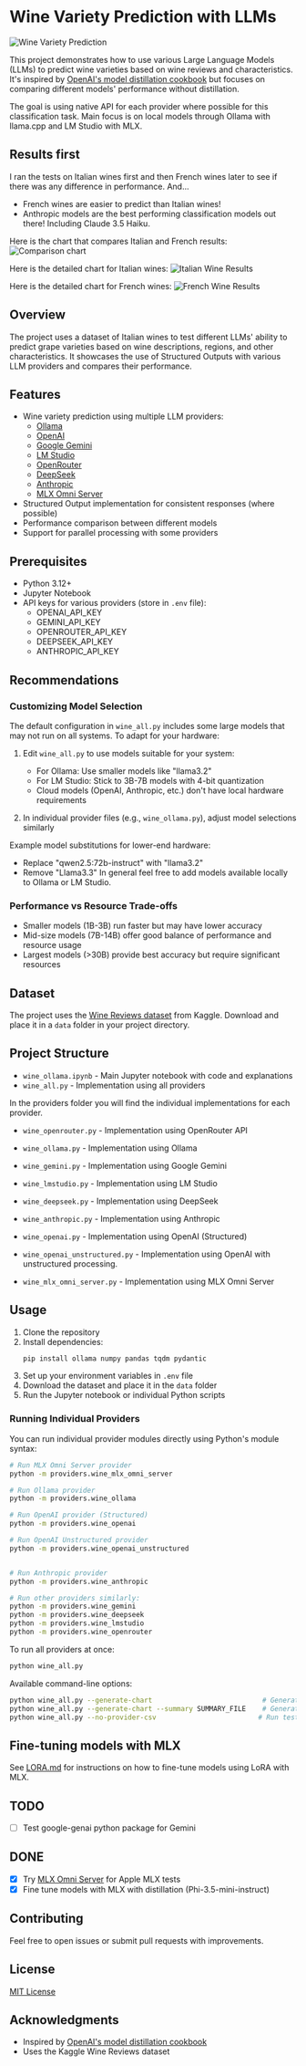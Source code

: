 # Wine Variety Prediction with LLMs

![Wine Variety Prediction](./images/guess_the_wine.webp)

This project demonstrates how to use various Large Language Models (LLMs) to predict wine varieties based on wine reviews and characteristics. It's inspired by [OpenAI's model distillation cookbook](https://cookbook.openai.com/examples/leveraging_model_distillation_to_fine-tune_a_model) but focuses on comparing different models' performance without distillation.

The goal is using native API for each provider where possible for this classification task.
Main focus is on local models through Ollama with llama.cpp and LM Studio with MLX.

## Results first
I ran the tests on Italian wines first and then French wines later to see if there was any difference in performance.
And...
- French wines are easier to predict than Italian wines!
- Anthropic models are the best performing classification models out there! Including Claude 3.5 Haiku.

Here is the chart that compares Italian and French results:
![Comparison chart](./images/italy_france_comparison.png)

Here is the detailed chart for Italian wines:
![Italian Wine Results](./results/accuracy_chart_20250105_095642.png) 

Here is the detailed chart for French wines:
![French Wine Results](./results/accuracy_chart_20250105_115642.png)

## Overview

The project uses a dataset of Italian wines to test different LLMs' ability to predict grape varieties based on wine descriptions, regions, and other characteristics. It showcases the use of Structured Outputs with various LLM providers and compares their performance.

## Features

- Wine variety prediction using multiple LLM providers:
  - [Ollama](https://ollama.ai)
  - [OpenAI](https://openai.com)
  - [Google Gemini](https://gemini.google.com)
  - [LM Studio](https://lmstudio.ai)
  - [OpenRouter](https://openrouter.ai)
  - [DeepSeek](https://deepseek.com)
  - [Anthropic](https://anthropic.com)
  - [MLX Omni Server](https://github.com/madroidmaq/mlx-omni-server)
- Structured Output implementation for consistent responses (where possible)
- Performance comparison between different models
- Support for parallel processing with some providers

## Prerequisites

- Python 3.12+
- Jupyter Notebook
- API keys for various providers (store in `.env` file):
  - OPENAI_API_KEY
  - GEMINI_API_KEY
  - OPENROUTER_API_KEY
  - DEEPSEEK_API_KEY
  - ANTHROPIC_API_KEY

## Recommendations

### Customizing Model Selection
The default configuration in `wine_all.py` includes some large models that may not run on all systems. To adapt for your hardware:

1. Edit `wine_all.py` to use models suitable for your system:
   - For Ollama: Use smaller models like "llama3.2"
   - For LM Studio: Stick to 3B-7B models with 4-bit quantization
   - Cloud models (OpenAI, Anthropic, etc.) don't have local hardware requirements

2. In individual provider files (e.g., `wine_ollama.py`), adjust model selections similarly

Example model substitutions for lower-end hardware:
- Replace "qwen2.5:72b-instruct" with "llama3.2"
- Remove "Llama3.3" 
In general feel free to add models available locally to Ollama or LM Studio.

### Performance vs Resource Trade-offs
- Smaller models (1B-3B) run faster but may have lower accuracy
- Mid-size models (7B-14B) offer good balance of performance and resource usage
- Largest models (>30B) provide best accuracy but require significant resources

## Dataset

The project uses the [Wine Reviews dataset](https://www.kaggle.com/datasets/zynicide/wine-reviews) from Kaggle. Download and place it in a `data` folder in your project directory.

## Project Structure

- `wine_ollama.ipynb` - Main Jupyter notebook with code and explanations
- `wine_all.py` - Implementation using all providers

In the providers folder you will find the individual implementations for each provider.
- `wine_openrouter.py` - Implementation using OpenRouter API
- `wine_ollama.py` - Implementation using Ollama
- `wine_gemini.py` - Implementation using Google Gemini
- `wine_lmstudio.py` - Implementation using LM Studio
- `wine_deepseek.py` - Implementation using DeepSeek
- `wine_anthropic.py` - Implementation using Anthropic
- `wine_openai.py` - Implementation using OpenAI (Structured)
- `wine_openai_unstructured.py` - Implementation using OpenAI with unstructured processing.

- `wine_mlx_omni_server.py` - Implementation using MLX Omni Server

## Usage

1. Clone the repository
2. Install dependencies:
   ```bash
   pip install ollama numpy pandas tqdm pydantic
   ```
3. Set up your environment variables in `.env` file
4. Download the dataset and place it in the `data` folder
5. Run the Jupyter notebook or individual Python scripts

### Running Individual Providers

You can run individual provider modules directly using Python's module syntax:

```bash
# Run MLX Omni Server provider
python -m providers.wine_mlx_omni_server

# Run Ollama provider
python -m providers.wine_ollama

# Run OpenAI provider (Structured)
python -m providers.wine_openai

# Run OpenAI Unstructured provider
python -m providers.wine_openai_unstructured


# Run Anthropic provider
python -m providers.wine_anthropic

# Run other providers similarly:
python -m providers.wine_gemini
python -m providers.wine_deepseek
python -m providers.wine_lmstudio
python -m providers.wine_openrouter

```

To run all providers at once:
```bash
python wine_all.py
```

Available command-line options:
```bash
python wine_all.py --generate-chart                           # Generate chart from most recent results without running new tests
python wine_all.py --generate-chart --summary SUMMARY_FILE    # Generate chart from specific summary file (e.g., summary_20250105_095642.csv)
python wine_all.py --no-provider-csv                         # Run tests but don't save individual provider results to CSV files
```

## Fine-tuning models with MLX
See [LORA.md](LORA.md) for instructions on how to fine-tune models using LoRA with MLX.

## TODO

- [ ] Test google-genai python package for Gemini

## DONE

- [x] Try [MLX Omni Server](https://github.com/madroidmaq/mlx-omni-server) for Apple MLX tests
- [x] Fine tune models with MLX with distillation (Phi-3.5-mini-instruct) 

## Contributing

Feel free to open issues or submit pull requests with improvements.

## License

[MIT License](LICENSE)

## Acknowledgments

- Inspired by [OpenAI's model distillation cookbook](https://cookbook.openai.com/examples/leveraging_model_distillation_to_fine-tune_a_model)
- Uses the Kaggle Wine Reviews dataset 

